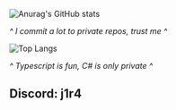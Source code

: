 ![Anurag's GitHub stats](https://github-readme-stats.vercel.app/api?username=Jiraxd&show_icons=true&theme=tokyonight)

*^ I commit a lot to private repos, trust me ^*

![Top Langs](https://github-readme-stats.vercel.app/api/top-langs/?username=Jiraxd&layout=compact)

*^ Typescript is fun, C# is only private ^*


## Discord: j1r4
